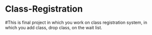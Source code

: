 # Class-Registration
#This is final project in which you work on class registration system, in which you add class, drop class, on the wait list.
